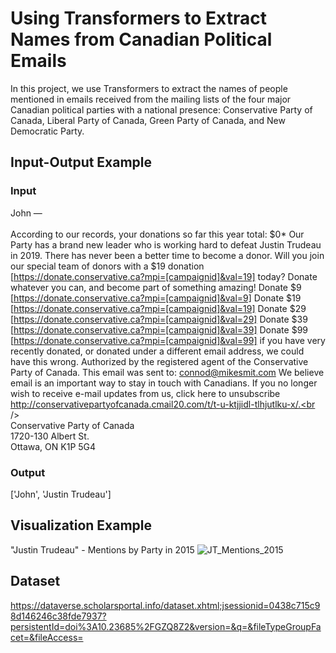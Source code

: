 # Using Transformers to Extract Names from Canadian Political Emails
In this project, we use Transformers to extract the names of people mentioned in emails received from the mailing lists of the four major Canadian political parties with a national presence: Conservative Party of Canada, Liberal Party of Canada, Green Party of Canada, and New Democratic Party. 

## Input-Output Example
### Input
John —<br /><br />
According to our records, your donations so far this year total: $0*
Our Party has a brand new leader who is working hard to defeat Justin Trudeau in 2019.
There has never been a better time to become a donor.
Will you join our special team of donors with a  $19 donation [https://donate.conservative.ca?mpi=[campaignid]&val=19] today?
Donate whatever you can, and become part of something amazing!
Donate $9 [https://donate.conservative.ca?mpi=[campaignid]&val=9]      Donate $19 [https://donate.conservative.ca?mpi=[campaignid]&val=19]      Donate $29 [https://donate.conservative.ca?mpi=[campaignid]&val=29]      Donate $39 [https://donate.conservative.ca?mpi=[campaignid]&val=39]      Donate $99 [https://donate.conservative.ca?mpi=[campaignid]&val=99]
if you have very recently donated, or donated under a different email address, we could have this wrong.
Authorized by the registered agent of the Conservative Party of Canada.
This email was sent to: connod@mikesmit.com
We believe email is an important way to stay in touch with Canadians. If you no longer wish to receive e-mail updates from us,  click here to unsubscribe http://conservativepartyofcanada.cmail20.com/t/t-u-ktjjidl-tlhjutlku-x/.<br /><br />
Conservative Party of Canada<br />
1720-130 Albert St.<br />
Ottawa, ON K1P 5G4
### Output
['John', 'Justin Trudeau']

## Visualization Example
"Justin Trudeau" - Mentions by Party in 2015
![JT_Mentions_2015](https://user-images.githubusercontent.com/56233883/133182335-2b50619f-14cf-4d26-a1fb-f741a9c1abf5.png)

## Dataset
https://dataverse.scholarsportal.info/dataset.xhtml;jsessionid=0438c715c98d146246c38fde7937?persistentId=doi%3A10.23685%2FGZQ8Z2&version=&q=&fileTypeGroupFacet=&fileAccess=
